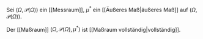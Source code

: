 Sei $(\Omega, \mathcal{P}(\Omega))$ ein [[Messraum]], $\mu^*$ ein [[Äußeres Maß|äußeres Maß]] auf $(\Omega, \mathcal{P}(\Omega))$.

Der [[Maßraum]] $(\Omega, \mathcal{P}(\Omega), \mu^*)$ ist [[Maßraum vollständig|vollständig]].